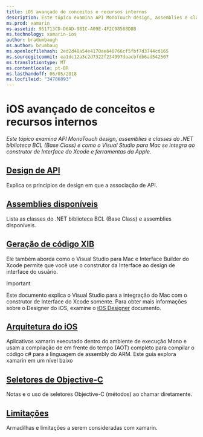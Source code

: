 ```yaml
---
title: iOS avançado de conceitos e recursos internos
description: Este tópico examina API MonoTouch design, assemblies e classes do .NET biblioteca BCL (Base Class) e como o Visual Studio para Mac se integra ao construtor de Interface do Xcode e ferramentas da Apple.
ms.prod: xamarin
ms.assetid: 951713CD-D6AD-981C-A09E-4F2C98588D8B
ms.technology: xamarin-ios
author: bradumbaugh
ms.author: brumbaug
ms.openlocfilehash: 2ed2d48a54e4170ae640766cf5fbf7d3744cd165
ms.sourcegitcommit: ea1dc12a3c2d7322f234997daacbfdb6ad542507
ms.translationtype: MT
ms.contentlocale: pt-BR
ms.lasthandoff: 06/05/2018
ms.locfileid: "34786893"
---
```

# <a name="ios-advanced-concepts-and-internals"></a>iOS avançado de conceitos e recursos internos

_Este tópico examina API MonoTouch design, assemblies e classes do .NET biblioteca BCL (Base Class) e como o Visual Studio para Mac se integra ao construtor de Interface do Xcode e ferramentas da Apple._

##  <a name="api-designiosinternalsapi-designindexmd"></a>[Design de API](~/ios/internals/api-design/index.md)

Explica os princípios de design em que a associação de API.

##  <a name="available-assembliescross-platforminternalsavailable-assembliesmd"></a>[Assemblies disponíveis](~/cross-platform/internals/available-assemblies.md)

Lista as classes do .NET biblioteca BCL (Base Class) e assemblies disponíveis.

##  <a name="xib-code-generationiosinternalsxib-code-generationmd"></a>[Geração de código XIB](~/ios/internals/xib-code-generation.md)

Ele também aborda como o Visual Studio para Mac e Interface Builder do Xcode permite que você use o construtor da Interface ao design de interface do usuário.

> [!IMPORTANT]
> Este documento explica o Visual Studio para a integração do Mac com o construtor de Interface do Xcode somente. Para obter mais informações sobre o Designer do iOS, examine o [iOS Designer](~/ios/user-interface/designer/index.md) documento.

##  <a name="ios-architectureiosinternalsarchitecturemd"></a>[Arquitetura do iOS](~/ios/internals/architecture.md)

Aplicativos xamarin executado dentro do ambiente de execução Mono e usam a compilação de em frente do tempo (AOT) completo para compilar o código c# para a linguagem de assembly do ARM. Este guia explora xamarin em um nível baixo

##  <a name="objective-c-selectorsiosinternalsobjective-c-selectorsmd"></a>[Seletores de Objective-C](~/ios/internals/objective-c-selectors.md)

Notas e o uso de seletores Objective-C (métodos) ao chamar diretamente.

##  <a name="limitationslimitationsmd"></a>[Limitações](limitations.md)

Armadilhas e limitações a serem consideradas com xamarin.
